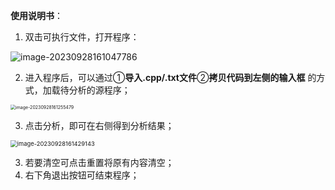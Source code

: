 **使用说明书**：

1. 双击可执行文件，打开程序：

![image-20230928161047786](../../../../../Typora/md_Home/HuaWeiCloud/image-20230928161047786.png)

2. 进入程序后，可以通过①**导入.cpp/.txt文件**②**拷贝代码到左侧的输入框** 的方式，加载待分析的源程序；

<img src="../../../../../Typora/md_Home/HuaWeiCloud/image-20230928161255479.png" alt="image-20230928161255479" style="zoom:50%;" />

3. 点击分析，即可在右侧得到分析结果；

<img src="../../../../../Typora/md_Home/HuaWeiCloud/image-20230928161429143.png" alt="image-20230928161429143" style="zoom: 67%;" />

3. 若要清空可点击重置将原有内容清空；
4. 右下角退出按钮可结束程序；




